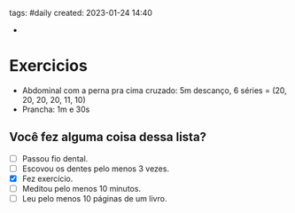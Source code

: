 tags: #daily 
created: 2023-01-24 14:40

- 

# Exercicios
- Abdominal com a perna pra cima cruzado: 5m descanço, 6 séries = (20, 20, 20, 20, 11, 10)
- Prancha: 1m e 30s

## Você fez alguma coisa dessa lista?
- [ ] Passou fio dental.
- [ ] Escovou os dentes pelo menos 3 vezes.
- [x] Fez exercício.
- [ ] Meditou pelo menos 10 minutos.
- [ ] Leu pelo menos 10 páginas de um livro.